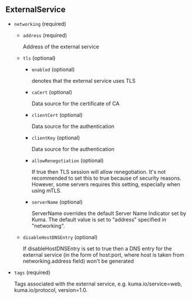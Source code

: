 ## ExternalService

- `networking` (required)    
    
    - `address` (required)
    
        Address of the external service    
    
    - `tls` (optional)    
        
        - `enabled` (optional)
        
            denotes that the external service uses TLS    
        
        - `caCert` (optional)
        
            Data source for the certificate of CA    
        
        - `clientCert` (optional)
        
            Data source for the authentication    
        
        - `clientKey` (optional)
        
            Data source for the authentication    
        
        - `allowRenegotiation` (optional)
        
            If true then TLS session will allow renegotiation.
            It's not recommended to set this to true because of security reasons.
            However, some servers requires this setting, especially when using
            mTLS.    
        
        - `serverName` (optional)
        
            ServerName overrides the default Server Name Indicator set by Kuma.
            The default value is set to "address" specified in "networking".    
    
    - `disableHostDNSEntry` (optional)
    
        If disableHostDNSEntry is set to true then a DNS entry for the external
        service (in the form of host:port, where host is taken from
        networking.address field) won't be generated

- `tags` (required)

    Tags associated with the external service,
    e.g. kuma.io/service=web, kuma.io/protocol, version=1.0.

